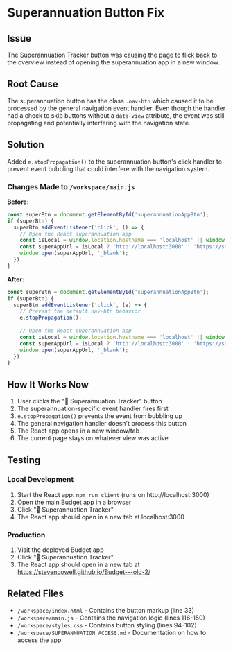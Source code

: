 # Superannuation Button Fix

## Issue
The Superannuation Tracker button was causing the page to flick back to the overview instead of opening the superannuation app in a new window.

## Root Cause
The superannuation button has the class `.nav-btn` which caused it to be processed by the general navigation event handler. Even though the handler had a check to skip buttons without a `data-view` attribute, the event was still propagating and potentially interfering with the navigation state.

## Solution
Added `e.stopPropagation()` to the superannuation button's click handler to prevent event bubbling that could interfere with the navigation system.

### Changes Made to `/workspace/main.js`

**Before:**
```javascript
const superBtn = document.getElementById('superannuationAppBtn');
if (superBtn) {
  superBtn.addEventListener('click', () => {
    // Open the React superannuation app
    const isLocal = window.location.hostname === 'localhost' || window.location.hostname === '127.0.0.1';
    const superAppUrl = isLocal ? 'http://localhost:3000' : 'https://stevencowell.github.io/Budget---old-2/';
    window.open(superAppUrl, '_blank');
  });
}
```

**After:**
```javascript
const superBtn = document.getElementById('superannuationAppBtn');
if (superBtn) {
  superBtn.addEventListener('click', (e) => {
    // Prevent the default nav-btn behavior
    e.stopPropagation();
    
    // Open the React superannuation app
    const isLocal = window.location.hostname === 'localhost' || window.location.hostname === '127.0.0.1';
    const superAppUrl = isLocal ? 'http://localhost:3000' : 'https://stevencowell.github.io/Budget---old-2/';
    window.open(superAppUrl, '_blank');
  });
}
```

## How It Works Now

1. User clicks the "🏦 Superannuation Tracker" button
2. The superannuation-specific event handler fires first
3. `e.stopPropagation()` prevents the event from bubbling up
4. The general navigation handler doesn't process this button
5. The React app opens in a new window/tab
6. The current page stays on whatever view was active

## Testing

### Local Development
1. Start the React app: `npm run client` (runs on http://localhost:3000)
2. Open the main Budget app in a browser
3. Click "🏦 Superannuation Tracker"
4. The React app should open in a new tab at localhost:3000

### Production
1. Visit the deployed Budget app
2. Click "🏦 Superannuation Tracker"  
3. The React app should open in a new tab at https://stevencowell.github.io/Budget---old-2/

## Related Files
- `/workspace/index.html` - Contains the button markup (line 33)
- `/workspace/main.js` - Contains the navigation logic (lines 116-150)
- `/workspace/styles.css` - Contains button styling (lines 94-102)
- `/workspace/SUPERANNUATION_ACCESS.md` - Documentation on how to access the app
